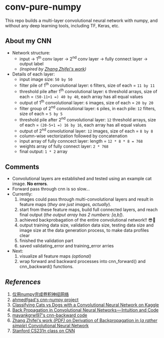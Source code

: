 # conv-pure-numpy

This repo builds a multi-layer convolutional neural network with numpy, and without any deep learning tools, including TF, Keras, etc.

## About my CNN
* Network structure:
    * input -> 1<sup>th</sup> conv layer -> 2<sup>nd</sup> conv layer -> fully connect layer -> output label
    * *(inspired by [Zhang Zhifei's work](https://pdfs.semanticscholar.org/5d79/11c93ddcb34cac088d99bd0cae9124e5dcd1.pdf))*
* Details of each layer:
    * input image size: `50 by 50`
    * filter pile of 1<sup>th</sup> convolutional layer: `6` filters, size of each = `11 by 11`
    * threshold pile after 1<sup>th</sup> convolutional layer: `6` threshold arrays, size of each = `(50-11+1 =) 40 by 40`, each array has all equal values
    * output of 1<sup>th</sup> convolutional layer: `6` images, size of each = `20 by 20`   
    * filter group of 2<sup>nd</sup> convolutional layer: `6` piles, in each pile: `12` filters, size of each = `5 by 5`
    * threshold pile after 2<sup>nd</sup> convolutional layer: `12` threshold arrays, size of each = `(20-5+1 =) 16 by 16`, each array has all equal values
    * output of 2<sup>nd</sup> convolutional layer: `12` images, size of each = `8 by 8`
    * column-wise vectorization followed by concatenation  
    * input array of fully conncect layer: length = `12 * 8 * 8 = 768`
    * weights array of fully connect layer: `2 * 768`
    * final output: `1 * 2` array

## Comments
* Convolutional layers are established and tested using an example cat image. **No errors**.
* Forward pass through cnn is so slow...
* Currently: 
    1. images could pass through multi-convolutional layers and result in feature maps (*they are just images, actually*).
    2. start from these feature maps, build full connected layers, and reach final output (*the output array has 2 numbers: \[a,b]*).
    3. achieved backprobagation of the entire convolutional network!! :sunglasses::clap:
    4. output training data size, validation data size, testing data size and image size at the data generation process, to make data profiles clear
    5. finished the validation part
    6. saved validating_error and training_error arries
* Next: 
    1. visualize all feature maps *(optional)*
    2. wrap forward and backward processes into cnn_forward() and cnn_backward() functions.
    
## *References*
1. [仅用numpy完成卷积神经网络](https://m.aliyun.com/yunqi/articles/585741)
2. [ahmedfgad's cnn-numpy project](https://github.com/ahmedfgad/NumPyCNN)
3. [Classifying Cats vs Dogs with a Convolutional Neural Network on Kaggle](https://pythonprogramming.net/convolutional-neural-network-kats-vs-dogs-machine-learning-tutorial/)
4. [Back Propagation in Convolutional Neural Networks — Intuition and Code](https://becominghuman.ai/back-propagation-in-convolutional-neural-networks-intuition-and-code-714ef1c38199)
5. [mayankgrwl97's cnn-backward code](https://gist.github.com/mayankgrwl97/7c85ed1cf353be7764e2fa8b010da4d3)
6. [Zhang Zhifei's work _(PDF)_ on Derivation of Backpropagation in (*a rather simple*) Convolutional Neural Network](https://pdfs.semanticscholar.org/5d79/11c93ddcb34cac088d99bd0cae9124e5dcd1.pdf)
7. [Stanford CS231n class on CNN](http://cs231n.github.io/convolutional-networks/)
